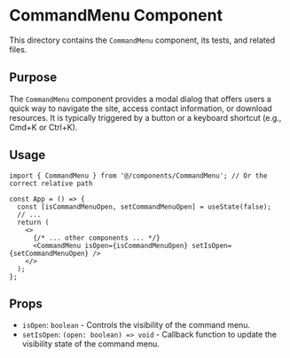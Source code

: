 # CommandMenu Component

This directory contains the `CommandMenu` component, its tests, and related files.

## Purpose

The `CommandMenu` component provides a modal dialog that offers users a quick way to navigate the site, access contact information, or download resources. It is typically triggered by a button or a keyboard shortcut (e.g., Cmd+K or Ctrl+K).

## Usage

```tsx
import { CommandMenu } from '@/components/CommandMenu'; // Or the correct relative path

const App = () => {
  const [isCommandMenuOpen, setCommandMenuOpen] = useState(false);
  // ...
  return (
    <>
      {/* ... other components ... */}
      <CommandMenu isOpen={isCommandMenuOpen} setIsOpen={setCommandMenuOpen} />
    </>
  );
};
```

## Props

- `isOpen`: `boolean` - Controls the visibility of the command menu.
- `setIsOpen`: `(open: boolean) => void` - Callback function to update the visibility state of the command menu.
